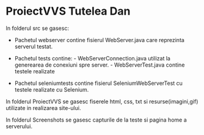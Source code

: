 # ProiectVVS Tutelea Dan
In folderul src se gasesc:

+ Pachetul webserver contine fisierul WebServer.java care reprezinta serverul testat.

+ Pachetul tests contine: - WebServerConnection.java utilizat la generearea de conexiuni spre server.
                          - WebServerTest.java contine testele realizate
                          
+ Pachetul seleniumtests contine fisierul SeleniumWebServerTest cu testele realizate cu Selenium.

In folderul ProiectVVS se gasesc fiserele html, css, txt si resurse(imagini,gif) utilizate in realizarea site-ului.

In folderul Screenshots se gasesc capturile de la teste si pagina home a serverului.
